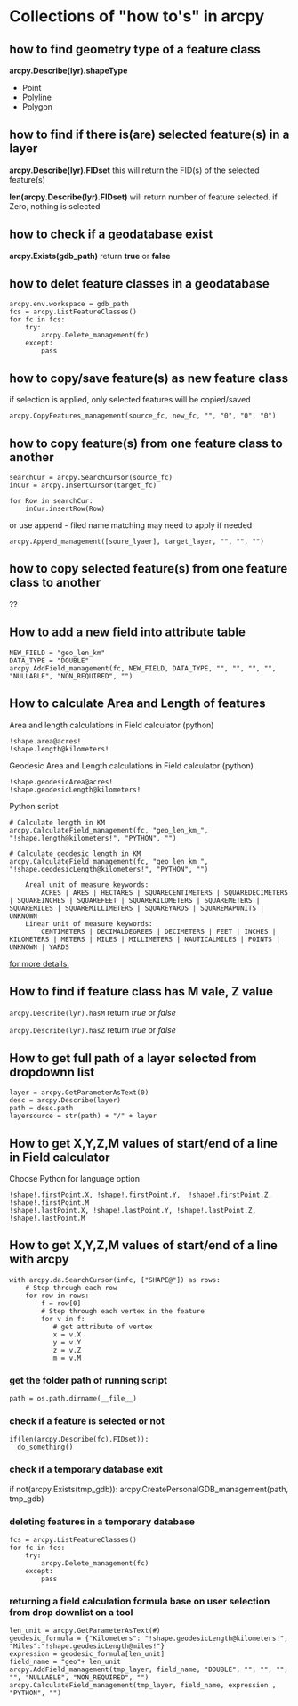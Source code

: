 # Collections of "how to's" in arcpy

## how to find geometry type of a feature class
__arcpy.Describe(lyr).shapeType__
 - Point
 - Polyline
 - Polygon

## how to find if there is(are) selected feature(s) in a layer
__arcpy.Describe(lyr).FIDset__ this will return the FID(s) of the selected feature(s)

**len(arcpy.Describe(lyr).FIDset)** will return number of feature selected. if Zero, nothing is selected

## how to check if a geodatabase exist
__arcpy.Exists(gdb_path)__ return __true__ or __false__


## how to delet feature classes in a geodatabase
```
arcpy.env.workspace = gdb_path
fcs = arcpy.ListFeatureClasses()
for fc in fcs:
    try:
        arcpy.Delete_management(fc)
    except:
        pass
```
        

## how to copy/save feature(s) as new feature class
if selection is applied, only selected features will be copied/saved
```
arcpy.CopyFeatures_management(source_fc, new_fc, "", "0", "0", "0")
```


## how to copy feature(s) from one feature class to another
```
searchCur = arcpy.SearchCursor(source_fc)
inCur = arcpy.InsertCursor(target_fc)

for Row in searchCur:
    inCur.insertRow(Row)
```
or use append - filed name matching may need to apply if needed
```
arcpy.Append_management([soure_lyaer], target_layer, "", "", "")
```
## how to copy selected feature(s) from one feature class to another
??
## How to add a new field into attribute table
```
NEW_FIELD = "geo_len_km"
DATA_TYPE = "DOUBLE"
arcpy.AddField_management(fc, NEW_FIELD, DATA_TYPE, "", "", "", "", "NULLABLE", "NON_REQUIRED", "")
```

## How to calculate Area and Length of features

Area and length calculations in Field calculator (python)  
```
!shape.area@acres!
!shape.length@kilometers!
```


Geodesic Area and Length calculations in Field calculator (python)
```
!shape.geodesicArea@acres!
!shape.geodesicLength@kilometers!
```


Python script
```
# Calculate length in KM
arcpy.CalculateField_management(fc, "geo_len_km_", "!shape.length@kilometers!", "PYTHON", "")

# Calculate geodesic length in KM
arcpy.CalculateField_management(fc, "geo_len_km_", "!shape.geodesicLength@kilometers!", "PYTHON", "")
```
```
    Areal unit of measure keywords:
        ACRES | ARES | HECTARES | SQUARECENTIMETERS | SQUAREDECIMETERS | SQUAREINCHES | SQUAREFEET | SQUAREKILOMETERS | SQUAREMETERS | SQUAREMILES | SQUAREMILLIMETERS | SQUAREYARDS | SQUAREMAPUNITS | UNKNOWN
    Linear unit of measure keywords:
        CENTIMETERS | DECIMALDEGREES | DECIMETERS | FEET | INCHES | KILOMETERS | METERS | MILES | MILLIMETERS | NAUTICALMILES | POINTS | UNKNOWN | YARDS
```
[for more details:](https://desktop.arcgis.com/en/arcmap/10.3/manage-data/tables/calculate-field-examples.htm#ESRI_SECTION1_11EAB368A53B4D1C9618A58A1B09F9D0)

## How to find if feature class has M vale, Z value
```arcpy.Describe(lyr).hasM``` return *true* or *false*

```arcpy.Describe(lyr).hasZ``` return *true* or *false*

## How to get full path of a layer selected from dropdownn list
```
layer = arcpy.GetParameterAsText(0)
desc = arcpy.Describe(layer)
path = desc.path
layersource = str(path) + "/" + layer
```
## How to get X,Y,Z,M values of start/end of a line in Field calculator
Choose Python for language option
```
!shape!.firstPoint.X, !shape!.firstPoint.Y,  !shape!.firstPoint.Z, !shape!.firstPoint.M
!shape!.lastPoint.X, !shape!.lastPoint.Y, !shape!.lastPoint.Z, !shape!.lastPoint.M
```

## How to get X,Y,Z,M values of start/end of a line with arcpy
```
with arcpy.da.SearchCursor(infc, ["SHAPE@"]) as rows:
    # Step through each row
    for row in rows:
        f = row[0]
        # Step through each vertex in the feature
        for v in f:
           # get attribute of vertex
           x = v.X
           y = v.Y
           z = v.Z
           m = v.M 
```

### get the folder path of running script
```
path = os.path.dirname(__file__)
```

### check if a feature is selected or not
```
if(len(arcpy.Describe(fc).FIDset)):
  do_something()
```

### check if a temporary database exit
if not(arcpy.Exists(tmp_gdb)):
        arcpy.CreatePersonalGDB_management(path, tmp_gdb)
        
### deleting features in a temporary database
```
fcs = arcpy.ListFeatureClasses()
for fc in fcs:
    try:
        arcpy.Delete_management(fc)
    except:
        pass
```

### returning a field calculation formula base on user selection from drop downlist on a tool
```
len_unit = arcpy.GetParameterAsText(#)
geodesic_formula = {"Kilometers": "!shape.geodesicLength@kilometers!", "Miles":"!shape.geodesicLength@miles!"}
expression = geodesic_formula[len_unit]
field_name = "geo"+ len_unit
arcpy.AddField_management(tmp_layer, field_name, "DOUBLE", "", "", "", "", "NULLABLE", "NON_REQUIRED", "")
arcpy.CalculateField_management(tmp_layer, field_name, expression , "PYTHON", "")
```
